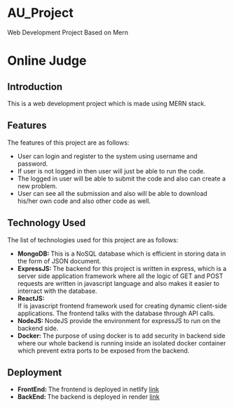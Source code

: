 # AU_Project
Web Development Project Based on Mern

# Online Judge
## Introduction
This is a web development project which is made using MERN stack. 
## Features
The features of this project are as follows:
<ul>
  <li>User can login and register to the system using username and password.</li>
  <li>If user is not logged in then user will just be able to run the code.</li>
  <li>The logged in user will be able to submit the code and also can create a new problem.</li>
  <li>User can see all the submission and also will be able to download his/her own code and also other code as well.</li>
</ul>

## Technology Used
The list of technologies used for this project are as follows:
<ul>
  <li> <strong>MongoDB: </strong> This is a NoSQL database which is efficient in storing data in the form of JSON document.</li>
  <li><strong>ExpressJS: </strong> The backend for this project is written in express, which is a server side application framework where all the logic of GET and POST requests are written in javascript language and also makes it easier to interract with the database.</li>
  <li><strong>ReactJS: </strong></li> If is javascript frontend framework used for creating dynamic client-side applications. The frontend talks with the database through API calls.
  <li><strong>NodeJS: </strong> NodeJS provide the environment for expressJS to run on the backend side.</li>
  <li><strong>Docker: </strong> The purpose of using docker is to add security in backend side where our whole backend is running inside an isolated docker container which prevent extra ports to be exposed from the backend.</li>
</ul>

## Deployment
<ul>
  <li><strong>FrontEnd: </strong> The frontend is deployed in netlify <a href = "https://64aa992d6a675c183ec4cac8--melodic-gecko-cbd72e.netlify.app/">link</a></li>
  <li><strong>BackEnd: </strong> The backend is deployed in render <a href = "https://onlinejudge-ewmi.onrender.com">link</a></li>
</ul>
